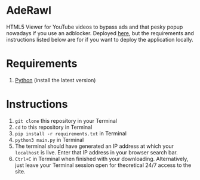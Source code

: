 # AdeRawl
HTML5 Viewer for YouTube videos to bypass ads and that pesky popup nowadays if you use an adblocker. Deployed [here](https://aderawl.onrender.com/), but the requirements and instructions listed below are for if you want to deploy the application locally.

# Requirements
1. [Python](https://www.python.org/downloads/) (install the latest version)

# Instructions
1. `git clone` this repository in your Terminal
2. `cd` to this repository in Terminal
3. `pip install -r requirements.txt` in Terminal
4. `python3 main.py` in Terminal
5. The terminal should have generated an IP address at which your `localhost` is live. Enter that IP address in your browser search bar.
6. `Ctrl+C` in Terminal when finished with your downloading. Alternatively, just leave your Terminal session open for theoretical 24/7 access to the site.
